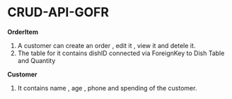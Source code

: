 # CRUD-API-GOFR

__OrderItem__
1. A customer can create an order , edit it , view it and detele it.
2. The table for it contains dishID connected via ForeignKey to Dish Table and Quantity

__Customer__
1. It contains name , age , phone and spending of the customer.
